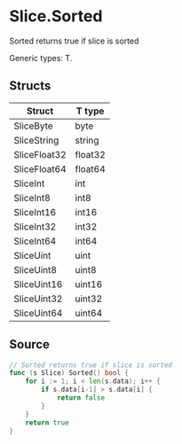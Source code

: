 # Slice.Sorted

Sorted returns true if slice is sorted

Generic types: T.

## Structs

| Struct | T type |
| ------ | ------ |
| SliceByte | byte |
| SliceString | string |
| SliceFloat32 | float32 |
| SliceFloat64 | float64 |
| SliceInt | int |
| SliceInt8 | int8 |
| SliceInt16 | int16 |
| SliceInt32 | int32 |
| SliceInt64 | int64 |
| SliceUint | uint |
| SliceUint8 | uint8 |
| SliceUint16 | uint16 |
| SliceUint32 | uint32 |
| SliceUint64 | uint64 |

## Source

```go
// Sorted returns true if slice is sorted
func (s Slice) Sorted() bool {
	for i := 1; i < len(s.data); i++ {
		if s.data[i-1] > s.data[i] {
			return false
		}
	}
	return true
}
```

